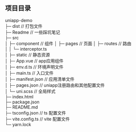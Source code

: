 ## 项目目录
uniapp-demo                          
├─ dist                          // 打包文件                              
├─ Readme                        // 一些踩坑笔记                         
├─ src                               
│  ├─ component                  // 组件
│  ├─ pages                      // 页面
│  ├─ routes                     // 路由  
│  │  └─ interceptor.ts              
│  ├─ static                     // 静态资源      
│  ├─ App.vue                    // app应用组件    
│  ├─ env.d.ts                   // 环境声明文件    
│  ├─ main.ts                    // 入口文件    
│  ├─ manifest.json              // 应用清单文件   
│  ├─ pages.json                 // uniapp注册路由和其他配置文件    
│  └─ uni.scss                   // 全局样式   
├─ index.html                    
├─ package.json                      
├─ README.md                         
├─ tsconfig.json                 // ts 配置文件    
├─ vite.config.ts                // vite 配置文件   
└─ yarn.lock                         
